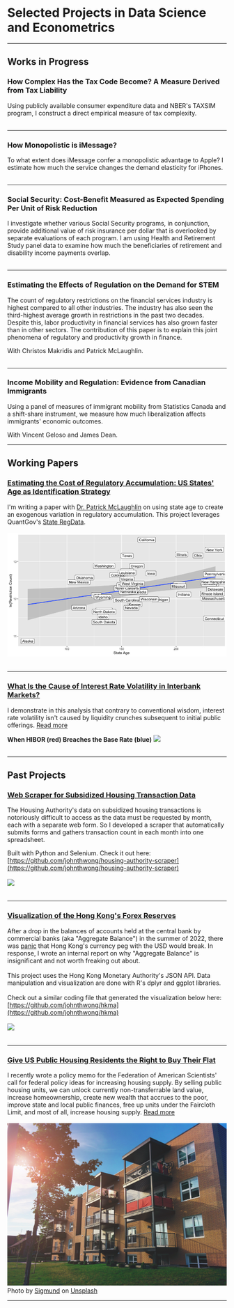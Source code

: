 # Selected Projects in Data Science and Econometrics

---

## Works in Progress

### How Complex Has the Tax Code Become? A Measure Derived from Tax Liability
Using publicly available consumer expenditure data and NBER's TAXSIM program, I construct a direct empirical measure of tax complexity.
<br>
<br>

---

### How Monopolistic is iMessage?
To what extent does iMessage confer a monopolistic advantage to Apple? I estimate how much the service changes the demand elasticity for iPhones.
<br>
<br>

---

### Social Security: Cost-Benefit Measured as Expected Spending Per Unit of Risk Reduction
I investigate whether various Social Security programs, in conjunction, provide additional value of risk insurance per dollar that is overlooked by separate evaluations of each program. I am using Health and Retirement Study panel data to examine how much the beneficiaries of retirement and disability income payments overlap.
<br>
<br>

---


### Estimating the Effects of Regulation on the Demand for STEM
The count of regulatory restrictions on the financial services industry is highest compared to all other industries. The industry has also seen the third-highest average growth in restrictions in the past two decades. Despite this, labor productivity in financial services has also grown faster than in other sectors. The contribution of this paper is to explain this joint phenomena of regulatory and productivity growth in finance.

With Christos Makridis and Patrick McLaughlin.
<br>
<br>

---

### Income Mobility and Regulation: Evidence from Canadian Immigrants
Using a panel of measures of immigrant mobility from Statistics Canada and a shift-share instrument, we measure how much liberalization affects immigrants' economic outcomes.

With Vincent Geloso and James Dean.

---

## Working Papers

### [Estimating the Cost of Regulatory Accumulation: US States' Age as Identification Strategy](https://johnthwong.github.io/pdf/paper_olson.pdf)
I'm writing a paper with [Dr. Patrick McLaughlin](https://www.mercatus.org/scholars/patrick-mclaughlin) on using state age to create an exogenous variation in regulatory accumulation. This project leverages QuantGov's [State RegData](https://www.reghub.ai/data/bulk).
<br>
<br>
<img src="images/Rplot_olson_reg_age.png"/>
<br>
<br>

---

### [What Is the Cause of Interest Rate Volatility in Interbank Markets?](https://johnthwong.github.io/pdf/paper_dw.pdf)
I demonstrate in this analysis that contrary to conventional wisdom, interest rate volatility isn't caused by liquidity crunches subsequent to initial public offerings. [Read more](https://johnthwong.github.io/pdf/paper_dw.pdf)

**When HIBOR (red) Breaches the Base Rate (blue)**
<img src="images/thumbnail_dw_1.png"/>
<br>
<br>

---

## Past Projects

### [Web Scraper for Subsidized Housing Transaction Data](https://github.com/johnthwong/housing-authority-scraper)
The Housing Authority's data on subsidized housing transactions is notoriously difficult to access as the data must be requested by month, each with a separate web form. So I developed a scraper that automatically submits forms and gathers transaction count in each month into one spreadsheet. 

Built with Python and Selenium. Check it out here: [https://github.com/johnthwong/housing-authority-scraper](https://github.com/johnthwong/housing-authority-scraper)
<br>
<br>
<img src="images/thumbnail_ha_scraper.png"/>
<br>
<br>

---

### [Visualization of the Hong Kong's Forex Reserves](https://github.com/johnthwong/hkma)
After a drop in the balances of accounts held at the central bank by commercial banks (aka "Aggregate Balance") in the summer of 2022, there was [panic](https://www.bloomberg.com/news/articles/2022-07-26/hong-kong-liquidity-shrinks-50-since-may-amid-currency-defense) that Hong Kong's currency peg with the USD would break. In response, I wrote an internal report on why "Aggregate Balance" is insignificant and not worth freaking out about.
<br>
<br>
This project uses the Hong Kong Monetary Authority's JSON API. Data manipulation and visualization are done with R's dplyr and ggplot libraries.
<br>
<br>
Check out a similar coding file that generated the visualization below here: [https://github.com/johnthwong/hkma](https://github.com/johnthwong/hkma)
<br>
<br>
<img src="images/thumbnail_viz_reserves.png"/>
<br>
<br>

---

### [Give US Public Housing Residents the Right to Buy Their Flat](https://johnthwong.github.io/page_tpo)
I recently wrote a policy memo for the Federation of American Scientists' call for federal policy ideas for increasing housing supply. By selling public housing units, we can unlock currently non-transferrable land value, increase homeownership, create new wealth that accrues to the poor, improve state and local public finances, free up units under the Faircloth Limit, and most of all, increase housing supply. [Read more](https://johnthwong.github.io/page_tpo)
<br>
<br>
<img src="images/thumbnail_tpo_1.jpg"/>
Photo by <a href="https://unsplash.com/@sigmund?utm_source=unsplash&utm_medium=referral&utm_content=creditCopyText">Sigmund</a> on <a href="https://unsplash.com/photos/CwTfKH5edSk?utm_source=unsplash&utm_medium=referral&utm_content=creditCopyText">Unsplash</a>
  

---